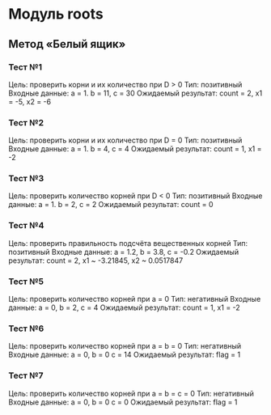 # Модуль roots
## Метод «Белый ящик»
### Тест №1
Цель: проверить корни и их количество при D > 0
Тип: позитивный
Входные данные: a = 1. b = 11, c = 30
Ожидаемый результат: count = 2, x1 = -5, x2 = -6
### Тест №2
Цель: проверить корни и их количество при D = 0
Тип: позитивный
Входные данные: a = 1. b = 4, c = 4
Ожидаемый результат: count = 1, x1 = -2
### Тест №3
Цель: проверить количество корней при D < 0
Тип: позитивный
Входные данные: a = 1. b = 2, c = 2
Ожидаемый результат: count = 0
### Тест №4
Цель: проверить правильность подсчёта вещественных корней
Тип: позитивный
Входные данные: a = 1.2, b = 3.8, c = -0.2
Ожидаемый результат: count = 2, х1 ~ -3.21845, x2 ~ 0.0517847
### Тест №5
Цель: проверить количество корней при a = 0
Тип: негативный
Входные данные: a = 0, b = 2, c = 4
Ожидаемый результат: count = 1, х1 = -2
### Тест №6
Цель: проверить количество корней при a = b = 0
Тип: негативный
Входные данные: a = 0, b = 0 c = 14
Ожидаемый результат: flag = 1
### Тест №7
Цель: проверить количество корней при a = b = c = 0
Тип: негативный
Входные данные: a = 0, b = 0 c = 0
Ожидаемый результат: flag = 1
